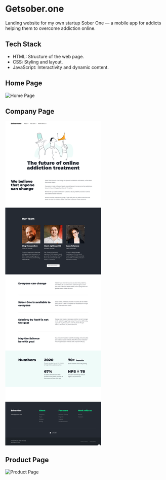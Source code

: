 # Getsober.one

Landing website for my own startup Sober One — a mobile app for addicts helping them to overcome addiction online.

## Tech Stack

- HTML: Structure of the web page.
- CSS: Styling and layout.
- JavaScript: Interactivity and dynamic content.

## Home Page

![Home Page](previews/soberone-home.png)

## Company Page

![Company Page](previews/soberone-company.png)

## Product Page

![Product Page](previews/soberone-product.png)
